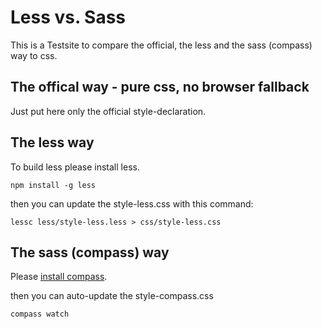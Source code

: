 Less vs. Sass
=============

This is a Testsite to compare the official, the less and the sass (compass) way to css.

The offical way - pure css, no browser fallback
---------------

Just put here only the official style-declaration.

The less way
---

To build less please install less.

    npm install -g less

then you can update the style-less.css with this command:

    lessc less/style-less.less > css/style-less.css


The sass (compass) way
---

Please [install compass](http://compass-style.org/install/).

then you can auto-update the style-compass.css

    compass watch

